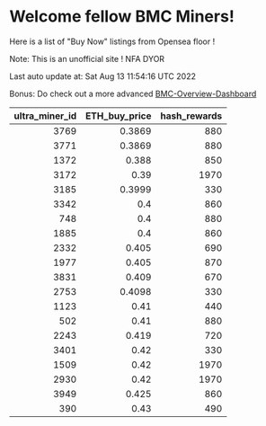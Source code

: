 # Welcome fellow BMC Miners!
Here is a list of "Buy Now" listings from Opensea floor !

Note: This is an unofficial site ! NFA DYOR

Last auto update at: Sat Aug 13 11:54:16 UTC 2022

Bonus: Do check out a more advanced [BMC-Overview-Dashboard](https://dune.com/defifunk/BMC-Overview-Dashboard)


|   ultra_miner_id |   ETH_buy_price |   hash_rewards |
|-----------------:|----------------:|---------------:|
|             3769 |          0.3869 |            880 |
|             3771 |          0.3869 |            880 |
|             1372 |          0.388  |            850 |
|             3172 |          0.39   |           1970 |
|             3185 |          0.3999 |            330 |
|             3342 |          0.4    |            860 |
|              748 |          0.4    |            880 |
|             1885 |          0.4    |            860 |
|             2332 |          0.405  |            690 |
|             1977 |          0.405  |            870 |
|             3831 |          0.409  |            670 |
|             2753 |          0.4098 |            330 |
|             1123 |          0.41   |            440 |
|              502 |          0.41   |            880 |
|             2243 |          0.419  |            720 |
|             3401 |          0.42   |            330 |
|             1509 |          0.42   |           1970 |
|             2930 |          0.42   |           1970 |
|             3949 |          0.425  |            860 |
|              390 |          0.43   |            490 |